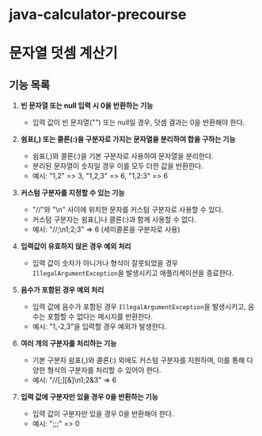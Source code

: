 # java-calculator-precourse


# 문자열 덧셈 계산기

## 기능 목록

1. **빈 문자열 또는 null 입력 시 0을 반환하는 기능**
    - 입력 값이 빈 문자열("") 또는 null일 경우, 덧셈 결과는 0을 반환해야 한다.

2. **쉼표(,) 또는 콜론(:)을 구분자로 가지는 문자열을 분리하여 합을 구하는 기능**
    - 쉼표(,)와 콜론(:)을 기본 구분자로 사용하여 문자열을 분리한다.
    - 분리된 문자열이 숫자일 경우 이를 모두 더한 값을 반환한다.
    - 예시: "1,2" => 3, "1,2,3" => 6, "1,2:3" => 6

3. **커스텀 구분자를 지정할 수 있는 기능**
    - "//"와 "\n" 사이에 위치한 문자를 커스텀 구분자로 사용할 수 있다.
    - 커스텀 구분자는 쉼표(,)나 콜론(:)과 함께 사용할 수 없다.
    - 예시: "//;\n1;2;3" => 6 (세미콜론을 구분자로 사용)

4. **입력값이 유효하지 않은 경우 예외 처리**
    - 입력 값이 숫자가 아니거나 형식이 잘못되었을 경우 `IllegalArgumentException`을 발생시키고 애플리케이션을 종료한다.

5. **음수가 포함된 경우 예외 처리**
    - 입력 값에 음수가 포함된 경우 `IllegalArgumentException`을 발생시키고, 음수는 포함할 수 없다는 메시지를 반환한다.
    - 예시: "1,-2,3"을 입력할 경우 예외가 발생한다.

6. **여러 개의 구분자를 처리하는 기능**
    - 기본 구분자 쉼표(,)와 콜론(:) 외에도 커스텀 구분자를 지원하며, 이를 통해 다양한 형식의 구분자를 처리할 수 있어야 한다.
    - 예시: "//[;][&]\n1;2&3" => 6
    
7. **입력 값에 구분자만 있을 경우 0을 반환하는 기능**
    - 입력 값이 구분자만 있을 경우 0을 반환해야 한다.
    - 예시: ";;;" => 0

